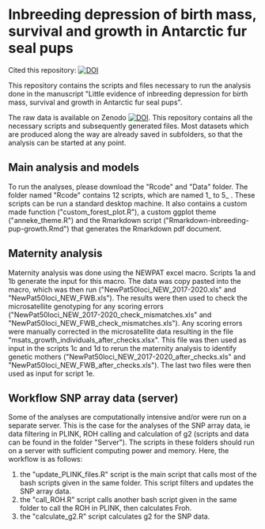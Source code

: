 # Inbreeding depression of birth mass, survival and growth in Antarctic fur seal pups
Cited this repository: [![DOI](https://zenodo.org/badge/707605663.svg)](https://zenodo.org/doi/10.5281/zenodo.10886969)

This repository contains the scripts and files necessary to run the analysis done in the manuscript "Little evidence of inbreeding depression for birth mass, survival and growth in Antarctic fur seal pups". 

The raw data is available on Zenodo [![DOI](https://zenodo.org/badge/DOI/10.5281/zenodo.10854333.svg)](https://doi.org/10.5281/zenodo.10854333). This repository contains all the necessary scripts and subsequently generated files. Most datasets which are produced along the way are already saved in subfolders, so that the analysis can be started at any point.


## Main analysis and models
To run the analyses, please download the "Rcode" and "Data" folder. The folder named "Rcode" contains 12 scripts, which are named 1_ to 5_ . These scripts can be run a standard desktop machine. It also contains a custom made function ("custom_forest_plot.R"), a custom ggplot theme ("anneke_theme.R") and the Rmarkdown script ("Rmarkdown-inbreeding-pup-growth.Rmd") that generates the Rmarkdown pdf document.

## Maternity analysis
Maternity analysis was done using the NEWPAT excel macro. Scripts 1a and 1b generate the input for this macro. The data was copy pasted into the macro, which was then run ("NewPat50loci_NEW_2017-2020.xls" and "NewPat50loci_NEW_FWB.xls"). The results were then used to check the microsatellite genotyping for any scoring errors ("NewPat50loci_NEW_2017-2020_check_mismatches.xls" and "NewPat50loci_NEW_FWB_check_mismatches.xls"). Any scoring errors were manually corrected in the microsatellite data resulting in the file "msats_growth_individuals_after_checks.xlsx". This file was then used as input in the scripts 1c and 1d to rerun the maternity analysis to identify genetic mothers ("NewPat50loci_NEW_2017-2020_after_checks.xls" and "NewPat50loci_NEW_FWB_after_checks.xls"). The last two files were then used as input for script 1e.

## Workflow SNP array data (server)
Some of the analyses are computationally intensive and/or were run on a separate server. This is the case for the analyses of the SNP array data, ie data filtering in PLINK, ROH calling and calculation of g2 (scripts and data can be found in the folder "Server"). The scripts in these folders should run on a server with sufficient computing power and memory. Here, the workflow is as follows:
1. the "update_PLINK_files.R" script is the main script that calls most of the bash scripts given in the same folder. This script filters and updates the SNP array data.
2. the "call_ROH.R" script calls another bash script given in the same folder to call the ROH in PLINK, then calculates Froh.
3. the "calculate_g2.R" script calculates g2 for the SNP data.


